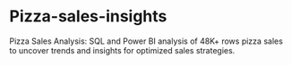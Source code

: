 # Pizza-sales-insights
Pizza Sales Analysis: SQL and Power BI analysis of 48K+ rows pizza sales to uncover trends and insights for optimized sales strategies.
